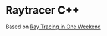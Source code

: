 # Raytracer C++

Based on [Ray Tracing in One Weekend](https://raytracing.github.io/books/RayTracingInOneWeekend.html)
